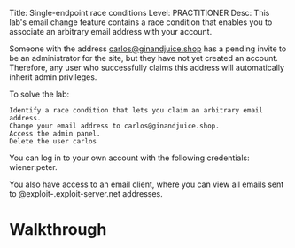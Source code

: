 Title: Single-endpoint race conditions
Level: PRACTITIONER
Desc:  This lab's email change feature contains a race condition that enables you to associate an arbitrary email address with your account.

Someone with the address carlos@ginandjuice.shop has a pending invite to be an administrator for the site, but they have not yet created an account. Therefore, any user who successfully claims this address will automatically inherit admin privileges.

To solve the lab:

    Identify a race condition that lets you claim an arbitrary email address.
    Change your email address to carlos@ginandjuice.shop.
    Access the admin panel.
    Delete the user carlos

You can log in to your own account with the following credentials: wiener:peter.

You also have access to an email client, where you can view all emails sent to @exploit-<YOUR-EXPLOIT-SERVER-ID>.exploit-server.net addresses. 

# Walkthrough
